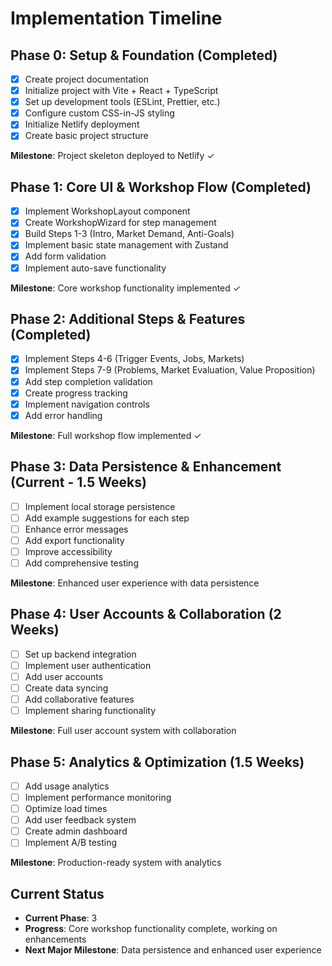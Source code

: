 # Implementation Timeline

## Phase 0: Setup & Foundation (Completed)
- [x] Create project documentation
- [x] Initialize project with Vite + React + TypeScript
- [x] Set up development tools (ESLint, Prettier, etc.)
- [x] Configure custom CSS-in-JS styling
- [x] Initialize Netlify deployment
- [x] Create basic project structure

**Milestone**: Project skeleton deployed to Netlify ✓

## Phase 1: Core UI & Workshop Flow (Completed)
- [x] Implement WorkshopLayout component
- [x] Create WorkshopWizard for step management
- [x] Build Steps 1-3 (Intro, Market Demand, Anti-Goals)
- [x] Implement basic state management with Zustand
- [x] Add form validation
- [x] Implement auto-save functionality

**Milestone**: Core workshop functionality implemented ✓

## Phase 2: Additional Steps & Features (Completed)
- [x] Implement Steps 4-6 (Trigger Events, Jobs, Markets)
- [x] Implement Steps 7-9 (Problems, Market Evaluation, Value Proposition)
- [x] Add step completion validation
- [x] Create progress tracking
- [x] Implement navigation controls
- [x] Add error handling

**Milestone**: Full workshop flow implemented ✓

## Phase 3: Data Persistence & Enhancement (Current - 1.5 Weeks)
- [ ] Implement local storage persistence
- [ ] Add example suggestions for each step
- [ ] Enhance error messages
- [ ] Add export functionality
- [ ] Improve accessibility
- [ ] Add comprehensive testing

**Milestone**: Enhanced user experience with data persistence

## Phase 4: User Accounts & Collaboration (2 Weeks)
- [ ] Set up backend integration
- [ ] Implement user authentication
- [ ] Add user accounts
- [ ] Create data syncing
- [ ] Add collaborative features
- [ ] Implement sharing functionality

**Milestone**: Full user account system with collaboration

## Phase 5: Analytics & Optimization (1.5 Weeks)
- [ ] Add usage analytics
- [ ] Implement performance monitoring
- [ ] Optimize load times
- [ ] Add user feedback system
- [ ] Create admin dashboard
- [ ] Implement A/B testing

**Milestone**: Production-ready system with analytics

## Current Status
- **Current Phase**: 3
- **Progress**: Core workshop functionality complete, working on enhancements
- **Next Major Milestone**: Data persistence and enhanced user experience 